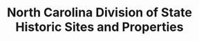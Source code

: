 ---
layout: repo
title: "North Carolina Division of State Historic Sites and Properties"
id: 5772
permalink: repos/5772/
---
